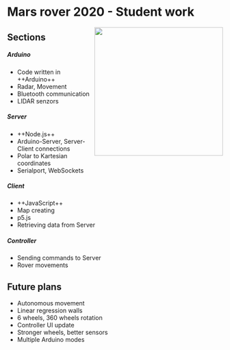 # Mars rover 2020 - Student work

<img src="http://dennikc.sk/mars-rover-pictures/rover.jpg" style="width: 300px; float: right; z-index:">

## Sections
##### Arduino
- Code written in ++Arduino++
- Radar, Movement
- Bluetooth communication
- LIDAR senzors
        
##### Server
- ++Node.js++
- Arduino-Server, Server-Client connections
- Polar to Kartesian coordinates
- Serialport, WebSockets
        
##### Client
- ++JavaScript++
- Map creating
- p5.js
- Retrieving data from Server
        
##### Controller
- Sending commands to Server
- Rover movements

## Future plans
- Autonomous movement
- Linear regression walls
- 6 wheels, 360 wheels rotation
- Controller UI update
- Stronger wheels, better sensors
- Multiple Arduino modes
